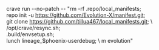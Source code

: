 crave run --no-patch -- "rm -rf .repo/local_manifests; \
repo init -u https://github.com/Evolution-X/manifest.git; \
git clone https://github.com/tillua467/local_manifests.git; \ 
/opt/crave/resync.sh; \
.build/envsetup.sh; \
lunch lineage_$phoenix-userdebug; \ 
m evolution"
